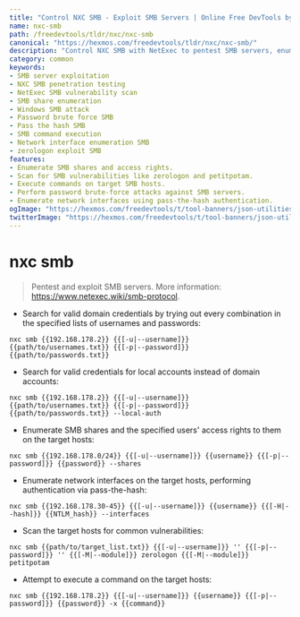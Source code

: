 ```yaml
---
title: "Control NXC SMB - Exploit SMB Servers | Online Free DevTools by Hexmos"
name: nxc-smb
path: /freedevtools/tldr/nxc/nxc-smb
canonical: "https://hexmos.com/freedevtools/tldr/nxc/nxc-smb/"
description: "Control NXC SMB with NetExec to pentest SMB servers, enumerate shares, and exploit vulnerabilities. Free online tool, no registration required."
category: common
keywords:
- SMB server exploitation
- NXC SMB penetration testing
- NetExec SMB vulnerability scan
- SMB share enumeration
- Windows SMB attack
- Password brute force SMB
- Pass the hash SMB
- SMB command execution
- Network interface enumeration SMB
- zerologon exploit SMB
features:
- Enumerate SMB shares and access rights.
- Scan for SMB vulnerabilities like zerologon and petitpotam.
- Execute commands on target SMB hosts.
- Perform password brute-force attacks against SMB servers.
- Enumerate network interfaces using pass-the-hash authentication.
ogImage: "https://hexmos.com/freedevtools/t/tool-banners/json-utilities-banner.png"
twitterImage: "https://hexmos.com/freedevtools/t/tool-banners/json-utilities-banner.png"
---
```


# nxc smb

> Pentest and exploit SMB servers.
> More information: <https://www.netexec.wiki/smb-protocol>.

- Search for valid domain credentials by trying out every combination in the specified lists of usernames and passwords:

`nxc smb {{192.168.178.2}} {{[-u|--username]}} {{path/to/usernames.txt}} {{[-p|--password]}} {{path/to/passwords.txt}}`

- Search for valid credentials for local accounts instead of domain accounts:

`nxc smb {{192.168.178.2}} {{[-u|--username]}} {{path/to/usernames.txt}} {{[-p|--password]}} {{path/to/passwords.txt}} --local-auth`

- Enumerate SMB shares and the specified users' access rights to them on the target hosts:

`nxc smb {{192.168.178.0/24}} {{[-u|--username]}} {{username}} {{[-p|--password]}} {{password}} --shares`

- Enumerate network interfaces on the target hosts, performing authentication via pass-the-hash:

`nxc smb {{192.168.178.30-45}} {{[-u|--username]}} {{username}} {{[-H|--hash]}} {{NTLM_hash}} --interfaces`

- Scan the target hosts for common vulnerabilities:

`nxc smb {{path/to/target_list.txt}} {{[-u|--username]}} '' {{[-p|--password]}} '' {{[-M|--module]}} zerologon {{[-M|--module]}} petitpotam`

- Attempt to execute a command on the target hosts:

`nxc smb {{192.168.178.2}} {{[-u|--username]}} {{username}} {{[-p|--password]}} {{password}} -x {{command}}`
